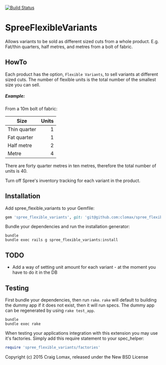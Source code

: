 [![Build Status](https://travis-ci.org/clomax/spree_flexible_variants.svg?branch=2-3-stable)](https://travis-ci.org/clomax/spree_flexible_variants)

SpreeFlexibleVariants
=====================

Allows variants to be sold as different sized cuts from a whole product. E.g.
Fat/thin quarters, half metres, and metres from a bolt of fabric.

HowTo
-----

Each product has the option, `Flexible Variants`, to sell variants at different
sized cuts. The number of flexible units is the total number of the smallest
size you can sell.

##### Example:

From a 10m bolt of fabric:

| Size | Units |
|------|-------:|
|Thin quarter | 1 |
|Fat quarter | 1 |
|Half metre | 2 |
|Metre | 4 |

There are forty quarter metres in ten metres, therefore the total number of units is 40.

Turn off Spree's inventory tracking for each variant in the product.

Installation
------------

Add spree_flexible_variants to your Gemfile:

```ruby
gem 'spree_flexible_variants', git: 'git@github.com:clomax/spree_flexible_variants.git'
```

Bundle your dependencies and run the installation generator:

```shell
bundle
bundle exec rails g spree_flexible_variants:install
```
TODO
----

* Add a way of setting unit amount for each variant - at the moment you have to do it in the DB

Testing
-------

First bundle your dependencies, then run `rake`. `rake` will default to building the dummy app if it does not exist, then it will run specs. The dummy app can be regenerated by using `rake test_app`.

```shell
bundle
bundle exec rake
```

When testing your applications integration with this extension you may use it's factories.
Simply add this require statement to your spec_helper:

```ruby
require 'spree_flexible_variants/factories'
```

Copyright (c) 2015 Craig Lomax, released under the New BSD License
